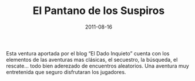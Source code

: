 ﻿---
title: El Pantano de los Suspiros
summary: Un mal antiguo acecha en el pantano y ha secuestrado a la hija del posadero… (no nos referimos al bardo) ¿podrán los aventureros afrontar este reto?.
authors:
  - Jordi Diest (El Dado Inquieto)
date: 2011-08-16
type: post
categories:
- Comunidad
tags:
- Exploración
- Bosque
- Selva
minlevels: "3"
maxlevels: "4"
prices: gratis
session: "2"
mincharacters: "3"
maxcharacters: "4"
eval: no oficial
cover: "el_pantano_de_los_suspiros.jpg"
download: "el_pantano_de_los_suspiros.pdf"
moreinfo: "https://eldadoinquieto.blogspot.com/"
license: "OGL"
draft: false

---

Esta ventura aportada por el blog “El Dado Inquieto” cuenta con los elementos de las aventuras mas clásicas, el secuestro, la búsqueda, el rescate…  todo bien aderezado de encuentros aleatorios.
Una aventura muy entretenida que seguro disfrutaran los jugadores.


